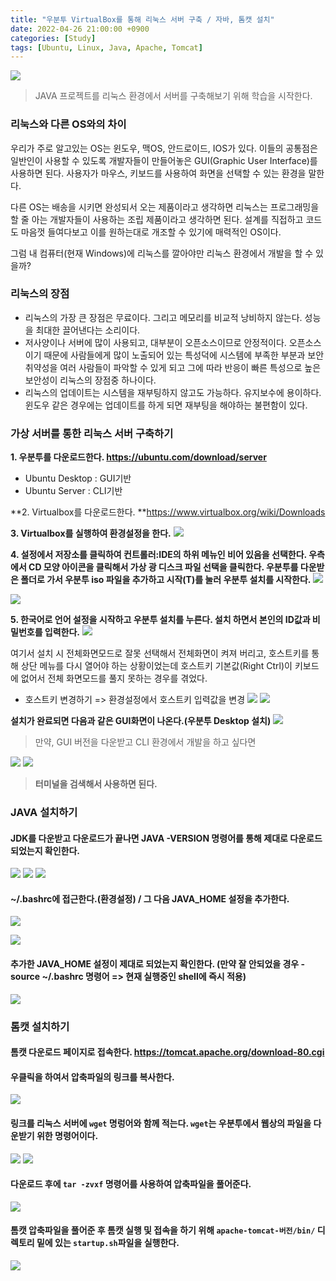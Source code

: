 ```yaml
---
title: "우분투 VirtualBox를 통해 리눅스 서버 구축 / 자바, 톰캣 설치"
date: 2022-04-26 21:00:00 +0900
categories: [Study]
tags: [Ubuntu, Linux, Java, Apache, Tomcat]
---
```



![](https://velog.velcdn.com/images/kjr04205/post/df349055-90cd-4aeb-86f8-f7cdc1cafa93/image.png)
> JAVA 프로젝트를 리눅스 환경에서 서버를 구축해보기 위해 학습을 시작한다.

### 리눅스와 다른 OS와의 차이
우리가 주로 알고있는 OS는 윈도우, 맥OS, 안드로이드, IOS가 있다.
이들의 공통점은 일반인이 사용할 수 있도록 개발자들이 만들어놓은 
GUI(Graphic User Interface)를 사용하면 된다.
사용자가 마우스, 키보드를 사용하여 화면을 선택할 수 있는 환경을 말한다.

다른 OS는 배송을 시키면 완성되서 오는 제품이라고 생각하면 리눅스는 프로그래밍을 할 줄 아는 개발자들이 사용하는 조립 제품이라고 생각하면 된다. 설계를 직접하고 코드도 마음껏 들여다보고 이를 원하는대로 개조할 수 있기에 매력적인 OS이다.

그럼 내 컴퓨터(현재 Windows)에 리눅스를 깔아야만 리눅스 환경에서 개발을 할 수 있을까?

### 리눅스의 장점
- 리눅스의 가장 큰 장점은 무료이다. 그리고 메모리를 비교적 낭비하지 않는다. 성능을 최대한 끌어낸다는 소리이다.
- 저사양이나 서버에 많이 사용되고, 대부분이 오픈소스이므로 안정적이다. 오픈소스이기 때문에 사람들에게 많이 노출되어 있는 특성덕에 시스템에 부족한 부분과 보안 취약성을 여러 사람들이 파악할 수 있게 되고 그에 따라 반응이 빠른 특성으로 높은 보안성이 리눅스의 장점중 하나이다.
- 리눅스의 업데이트는 시스템을 재부팅하지 않고도 가능하다. 유지보수에 용이하다. 윈도우 같은 경우에는 업데이트를 하게 되면 재부팅을 해야하는 불편함이 있다.

### 가상 서버를 통한 리눅스 서버 구축하기

**1. 우분투를 다운로드한다. https://ubuntu.com/download/server**
- Ubuntu Desktop : GUI기반
- Ubuntu Server : CLI기반

**2. Virtualbox를 다운로드한다. **https://www.virtualbox.org/wiki/Downloads

**3. Virtualbox를 실행하여 환경설정을 한다.**
![](https://velog.velcdn.com/images/kjr04205/post/f4ad3e71-297a-4de4-afc0-0f2657526b96/image.png)

**4. 설정에서 저장소를 클릭하여 컨트롤러:IDE의 하위 메뉴인 비어 있음을 선택한다. 우측에서 CD 모양 아이콘을 클릭해서 가상 광 디스크 파일 선택을 클릭한다. 우분투를 다운받은 폴더로 가서 우분투 iso 파일을 추가하고 시작(T)를 눌러 우분투 설치를 시작한다.**
![](https://velog.velcdn.com/images/kjr04205/post/ed70fd99-f088-4e16-9af7-d99ad2fb36af/image.png)

![](https://velog.velcdn.com/images/kjr04205/post/dcd8ff7a-33ac-4d05-bb8a-2bd487e867d7/image.png)

**5. 한국어로 언어 설정을 시작하고 우분투 설치를 누른다. 설치 하면서 본인의 ID값과 비밀번호를 입력한다.**
![](https://velog.velcdn.com/images/kjr04205/post/37e2ef10-6e18-4bcc-b433-e433a11a81b8/image.png)

여기서 설치 시 전체화면모드로 잘못 선택해서 전체화면이 켜져 버리고, 호스트키를 통해 상단 메뉴를 다시 열어야 하는 상황이었는데 호스트키 기본값(Right Ctrl)이 키보드에 없어서 전체 화면모드를 풀지 못하는 경우를 겪었다. 
- 호스트키 변경하기 => 환경설정에서 호스트키 입력값을 변경
![](https://velog.velcdn.com/images/kjr04205/post/b786a8f0-4498-45c1-8a35-9002b34c5d73/image.png)
![](https://velog.velcdn.com/images/kjr04205/post/50271d1b-b5d6-43e9-ba81-21c45d281f24/image.png)

**설치가 완료되면 다음과 같은 GUI화면이 나온다.(우분투 Desktop 설치)**
![](https://velog.velcdn.com/images/kjr04205/post/038d07f9-0fa7-4156-ba57-7129574b5f99/image.png)

> 만약, GUI 버전을 다운받고 CLI 환경에서 개발을 하고 싶다면

![](https://velog.velcdn.com/images/kjr04205/post/a27f672f-d9b3-489d-9711-66503b2ecf12/image.png)
![](https://velog.velcdn.com/images/kjr04205/post/0133132f-6832-4293-af50-7deb362e6f1d/image.png)

> **터미널을 검색해서 사용하면 된다.**

### JAVA 설치하기
#### JDK를 다운받고 다운로드가 끝나면 JAVA -VERSION 명령어를 통해 제대로 다운로드 되었는지 확인한다.
![](https://velog.velcdn.com/images/kjr04205/post/9875cf6c-b74f-4438-be7f-9e177d2fb599/image.png)
![](https://velog.velcdn.com/images/kjr04205/post/7365d84e-5ae9-4a23-8bb5-a98a71448130/image.png)
![](https://velog.velcdn.com/images/kjr04205/post/421d3fdb-46fb-4b55-8acb-17df638d47d1/image.png)
#### ~/.bashrc에 접근한다.(환경설정) / 그 다음 JAVA_HOME 설정을 추가한다. 
![](https://velog.velcdn.com/images/kjr04205/post/011ecb58-558c-482f-9541-ea1879c8e1c5/image.png)

![](https://velog.velcdn.com/images/kjr04205/post/1e7df87d-e6d8-4cd1-a5dd-05217ac553f2/image.png)
#### 추가한 JAVA_HOME 설정이 제대로 되었는지 확인한다. (만약 잘 안되었을 경우 - source ~/.bashrc 명령어 => 현재 실행중인 shell에 즉시 적용)
![](https://velog.velcdn.com/images/kjr04205/post/0406a1c3-aa01-4c5e-90bd-2f3411217bbb/image.png)

### 톰캣 설치하기
#### 톰캣 다운로드 페이지로 접속한다. https://tomcat.apache.org/download-80.cgi

#### 우클릭을 하여서 압축파일의 링크를 복사한다.
![](https://velog.velcdn.com/images/kjr04205/post/85f0f8de-58d9-498d-8f9d-8c89055191d8/image.png)
#### 링크를 리눅스 서버에 `wget` 명렁어와 함께 적는다. `wget`는 우분투에서 웹상의 파일을 다운받기 위한 명령어이다.
![](https://velog.velcdn.com/images/kjr04205/post/f25243ce-8375-4dc4-9ae6-067223b73f2f/image.png)
![](https://velog.velcdn.com/images/kjr04205/post/cee692fd-bd11-42a3-a622-cd2218e6711a/image.png)

#### 다운로드 후에 `tar -zvxf` 명령어를 사용하여 압축파일을 풀어준다.
![](https://velog.velcdn.com/images/kjr04205/post/b40153a7-d673-499f-b6c9-eb7822a7ee78/image.png)

#### 톰캣 압축파일을 풀어준 후 톰캣 실행 및 접속을 하기 위해 `apache-tomcat-버전/bin/` 디렉토리 밑에 있는 `startup.sh`파일을 실행한다.
![](https://velog.velcdn.com/images/kjr04205/post/ecf2a35e-ab75-460e-a939-64c5243d4d58/image.png)
